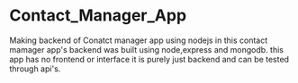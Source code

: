 # Contact_Manager_App
 Making  backend of Conatct manager app using nodejs
 in this contact mamager app's backend was built  using node,express and mongodb. this app has no frontend or interface it is purely just backend and can be tested through api's.
